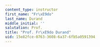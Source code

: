 ```yaml
---
content_type: instructor
first_name: "Fr\xE9do"
last_name: Durand
middle_initial: ''
salutation: Prof.
title: "Prof. Fr\xE9do Durand"
uid: 15e82fce-0763-3608-6a37-6fb5a0591394
---
```

